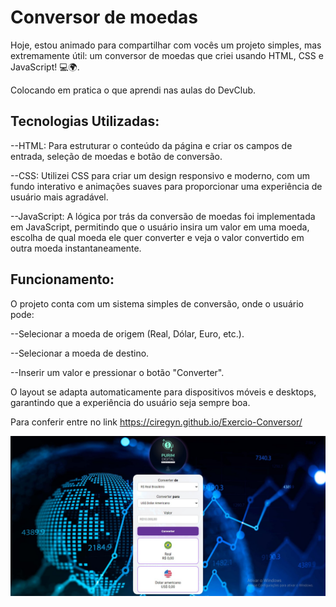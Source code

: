 <h1>Conversor de moedas</h1>

Hoje, estou animado para compartilhar com vocês um projeto simples, mas extremamente útil: um conversor de moedas que criei usando HTML, CSS e JavaScript! 💻🌍.

Colocando em pratica o que aprendi nas aulas do DevClub.

<h2>Tecnologias Utilizadas:</h2>

 --HTML: Para estruturar o conteúdo da página e criar os campos de entrada, seleção de moedas e botão de conversão.

 --CSS: Utilizei CSS para criar um design responsivo e moderno, com um fundo interativo e animações suaves para proporcionar uma experiência de usuário mais agradável.

 --JavaScript: A lógica por trás da conversão de moedas foi implementada em JavaScript, permitindo que o usuário insira um valor em uma moeda, escolha de qual moeda 
ele quer converter e veja o valor convertido em outra moeda instantaneamente.

<h2>Funcionamento:</h2>

O projeto conta com um sistema simples de conversão, onde o usuário pode:

 --Selecionar a moeda de origem (Real, Dólar, Euro, etc.).

 --Selecionar a moeda de destino.

 --Inserir um valor e pressionar o botão "Converter".

 

O layout se adapta automaticamente para dispositivos móveis e desktops, garantindo que a experiência do usuário seja sempre boa.

Para conferir entre no link https://ciregyn.github.io/Exercio-Conversor/


<img src= "https://github.com/ciregyn/Conversor-de-Moedas/blob/main/assets/Print.jpg?raw=true">
